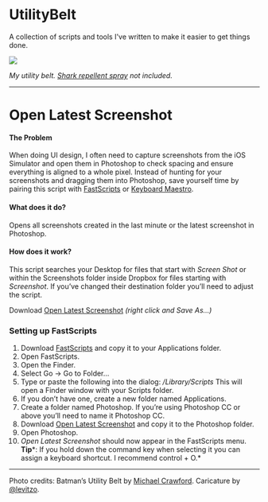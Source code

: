 # UtilityBelt

A collection of scripts and tools I've written to make it easier to get things done.

![](https://d262ilb51hltx0.cloudfront.net/max/800/1*qqAMQF2vTAs0qKaCYboW1g.jpeg)

*My utility belt. [Shark repellent spray](https://www.youtube.com/watch?v=CjRphRTk6EM&feature=youtu.be&t=295) not included.*

----

# Open Latest Screenshot

#### The Problem
When doing UI design, I often need to capture screenshots from the iOS Simulator and open them in Photoshop to check spacing and ensure everything is aligned to a whole pixel.
Instead of hunting for your screenshots and dragging them into Photoshop, save yourself time by pairing this script with [FastScripts](https://red-sweater.com/fastscripts/) or [Keyboard Maestro](http://keyboardmaestro.com).

#### What does it do?

Opens all screenshots created in the last minute or the latest screenshot in Photoshop.

#### How does it work?

This script searches your Desktop for files that start with *Screen Shot* or within the Screenshots folder inside Dropbox for files starting with *Screenshot*. If you’ve changed their destination folder you’ll need to adjust the script.

Download [Open Latest Screenshot](https://raw.githubusercontent.com/seandellis/UtilityBelt/master/Applications/Photoshop/Open%20Latest%20Screenshot.applescript) *(right click and Save As…)*

### Setting up FastScripts

1.  Download [FastScripts](https://red-sweater.com/fastscripts/) and copy it to your Applications folder.
1.  Open FastScripts.
1.  Open the Finder.
1.  Select Go → Go to Folder…
1.  Type or paste the following into the dialog: */Library/Scripts*  This will open a Finder window with your Scripts folder.
1.  If you don’t have one, create a new folder named Applications.
1.  Create a folder named Photoshop. If you’re using Photoshop CC or above you’ll need to name it Photoshop CC.
1.  Download [Open Latest Screenshot](https://raw.githubusercontent.com/seandellis/UtilityBelt/master/Applications/Photoshop/Open%20Latest%20Screenshot.applescript) and copy it to the Photoshop folder.
1.  Open Photoshop.
1.  *Open Latest Screenshot* should now appear in the FastScripts menu.  
**Tip***: If you hold down the command key when selecting it you can assign a keyboard shortcut. I recommend control + O.*

-----

Photo credits: Batman’s Utility Belt by [Michael Crawford](http://www.mwctoys.com/REVIEW_123013a.htm). Caricature by [@levitzo](https://twitter.com/levitzo).

